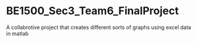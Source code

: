 # BE1500_Sec3_Team6_FinalProject
 A collabrotive project that creates different sorts of graphs using excel data in matlab
